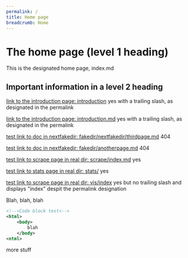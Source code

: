 ```yaml
---
permalink: /
title: Home page
breadcrumb: Home
---
```


# The home page (level 1 heading)

This is the designated home page, index.md

## Important information in a level 2 heading

[link to the introduction page: introduction](introduction) yes with a trailing slash, as designated in the permalink

[link to the introduction page: introduction.md](introduction.md) yes with a trailing slash, as designated in the permalink

[test link to doc in nextfakedir: fakedir/nextfakedir/thirdpage.md](fakedir/nextfakedir/thirdpage.md) 404

[test link to doc in nextfakedir: fakedir/anotherpage.md](fakedir/anotherpage.md) 404

[test link to scrape page in real dir: scrape/index.md](scrape/index.md) yes

[test link to stats page in real dir: stats/](stats/) yes

[test link to scrape page in real dir: vis/index](vis/index) yes but no trailing slash and displays "index" despit the permalink designation

Blah, blah, blah

```xml
<!-->Code block test<-->
<html>
    <body>
        blah
    </body>
<ntml>
```

more stuff